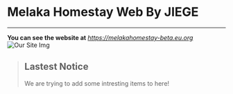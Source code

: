 # Melaka Homestay Web By JIEGE
__________________________
__You can see the website at__ *https://melakahomestay-beta.eu.org*
![Our Site Img](https://jiegephoto.netlify.app/mh.png)

> ## Lastest Notice
> We are trying to add some intresting items to here!

